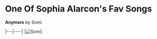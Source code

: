 # One Of Sophia Alarcon's Fav Songs 

**Anymore** by Somi

|---|----|
|![Somi](https://www.quora.com/What-are-your-thoughts-on-the-Anymore-song-by-Jeon-Somi)|
